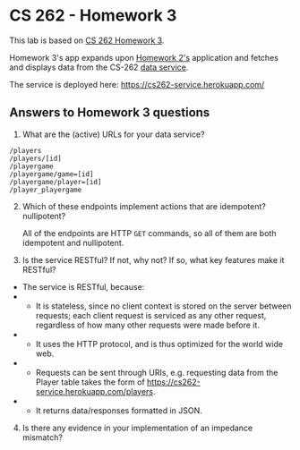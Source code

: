 # CS 262 - Homework 3

This lab is based on [CS 262 Homework 3](https://cs.calvin.edu/courses/cs/262/kvlinden/09is/homework.html).

Homework 3's app expands upon [Homework 2's](https://github.com/sudonotdisturb/CS262/tree/master/homework2) application and fetches and displays data from the CS-262 [data service](https://github.com/sudonotdisturb/CS262-Service).

The service is deployed here: <https://cs262-service.herokuapp.com/>


## Answers to Homework 3 questions

1. What are the (active) URLs for your data service?
  ```
  /players
  /players/[id]
  /playergame
  /playergame/game=[id]
  /playergame/player=[id]
  /player_playergame
  ```

2. Which of these endpoints implement actions that are idempotent? nullipotent?

    All of the endpoints are HTTP `GET` commands, so all of them are both idempotent and nullipotent.

3. Is the service RESTful? If not, why not? If so, what key features make it RESTful?

  * The service is RESTful, because:
  * - It is stateless, since no client context is stored on the server between requests; each client request is serviced as any other request,
  regardless of how many other requests were made before it.
  * - It uses the HTTP protocol, and is thus optimized for the world wide web.
  * - Requests can be sent through URIs, e.g. requesting data from the Player table takes the form of <https://cs262-service.herokuapp.com/players>.
  * - It returns data/responses formatted in JSON.

4. Is there any evidence in your implementation of an impedance mismatch?


